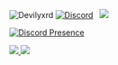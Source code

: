 <img src="https://komarev.com/ghpvc/?username=Devilyxrd&label=Profile%20Viewers&color=37fa3f" alt="Devilyxrd" /> <a href="https://discord.com/users/791719890553274389"><img alt="Discord" src="https://img.shields.io/badge/@devilyxrd-2f3236?style=flat&logo=discord&logoColor=blue" /></a> &nbsp;
<a href="https://instagram.com/devilyxrdddddd"><img src="https://img.shields.io/badge/@devilyxrdddddd-E4405F?style=flat&logo=Instagram&logoColor=white"/></a> &nbsp;


[![Discord Presence](https://lanyard.cnrad.dev/api/791719890553274389)](https://discord.com/users/791719890553274389)



<a href="https://github.com/Devilyxrd">
 
 <img src="https://github-readme-stats.vercel.app/api?username=Devilyxrd&count_private=true&hide_border=true&show_icons=true&include_all_commits=true&bg_color=0d1117&title_color=df761c&text_color=FFFFFF&icon_color=df761c">
<img src="https://github-readme-stats.vercel.app/api/top-langs/?username=Devilyxrd&layout=compact&theme=nord&hide_border=true&bg_color=0d1117&border_radius=6&title_color=df761c">
 
</a>
